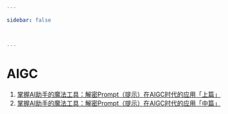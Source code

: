 ```yaml
---

sidebar: false



---
```



# AIGC


1. [掌握AI助手的魔法工具：解密Prompt（提示）在AIGC时代的应用「上篇」](./prompt-introduction.md)
2. [掌握AI助手的魔法工具：解密Prompt（提示）在AIGC时代的应用「中篇」](./prompt-change.md)







